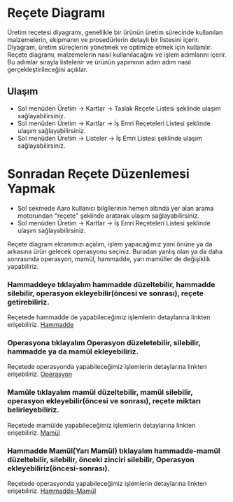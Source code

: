 
# Reçete Diagramı

Üretim reçetesi diyagramı, genellikle bir ürünün üretim sürecinde kullanılan malzemelerin, ekipmanın ve prosedürlerin detaylı bir listesini içerir. 
Diyagram, üretim süreçlerini yönetmek ve optimize etmek için kullanılır.
Reçete diagramı, malzemelerin nasıl kullanılacağını ve işlem adımlarını içerir. 
Bu adımlar sırayla listelenir ve ürünün yapımının adım adım nasıl gerçekleştirileceğini açıklar.

## Ulaşım

- Sol menüden Üretim -> Kartlar -> Taslak Reçete Listesi şeklinde ulaşım sağlayabilirsiniz.
- Sol menüden Üretim -> Kartlar -> İş Emri Reçeteleri Listesi şeklinde ulaşım sağlayabilirsiniz.
- Sol menüden Üretim -> Listeler -> İş Emri Listesi şeklinde ulaşım sağlayabilirsiniz.

# Sonradan Reçete Düzenlemesi Yapmak 

- Sol sekmede Aaro kullanıcı bilgilerinin hemen altında yer alan arama motorundan "reçete" şeklinde aratarak ulaşım sağlayabilirsiniz.
- Sol menüden Üretim -> Kartlar -> İş Emri Reçeteleri Listesi şeklinde ulaşım sağlayabilirsiniz. 

Reçete diagram ekranımızı açalım, işlem yapacağımız yani önüne ya da arkasına ürün gelecek operasyonu seçiniz. 
Buradan yanlış olan ya da daha sonrasında operasyon, mamül, hammadde, yarı mamüller de değişiklik yapabiliriz.

### Hammaddeye tıklayalım hammadde düzeltebilir, hammadde silebilir, operasyon ekleyebilir(öncesi ve sonrası), reçete getirebiliriz.

Reçetede hammadde de yapabileceğimiz işlemlerin detaylarına linkten erişebiliriz. [Hammadde](../Uretim/HammaddeEkle.md)

### Operasyona tıklayalım Operasyon düzeletebilir, silebilir, hammadde ya da mamül ekleyebiliriz.

Reçetede operasyonda yapabileceğimiz işlemlerin detaylarına linkten erişebiliriz. [Operasyon](../Uretim/OperasyonEkle.md)

### Mamüle tıklayalım mamül düzeltebilir, mamül silebilir, operasyon ekleyebilir(öncesi ve sonrası), reçete miktarı belirleyebiliriz.

Reçetede mamülde yapabileceğimiz işlemlerin detaylarına linkten erişebiliriz. [Mamül](../Uretim/MamülEkle.md)


### Hammadde Mamül(Yarı Mamül) tıklayalım hammadde-mamül düzeltebilir, silebilir, önceki zinciri silebilir, Operasyon ekleyebiliriz(öncesi-sonrası).

Reçetede operasyonda yapabileceğimiz işlemlerin detaylarına linkten erişebiliriz. [Hammadde-Mamül](../Uretim/HammaddeMamul.md)
